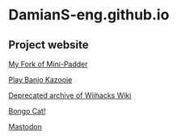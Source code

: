 # DamianS-eng.github.io

## Project website

[My Fork of Mini-Padder](https://damians-eng.github.io/mini-padder)

[Play Banjo Kazooie](https://damians-eng.github.io/banjo-kazooie-Unblocked)

[Deprecated archive of Wiihacks Wiki](https://damians-eng.github.io/wiihacks-wiki)

[Bongo Cat!](https://damians-eng.github.io/bongo.cat/)

<a rel="me" href="https://mas.to/@DaMu">Mastodon</a>
